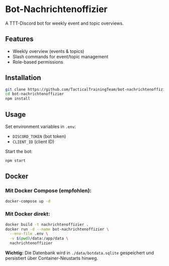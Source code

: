 # Bot-Nachrichtenoffizier

A TTT-Discord bot for weekly event and topic overviews.

## Features
- Weekly overview (events & topics)
- Slash commands for event/topic management
- Role-based permissions

## Installation
```bash
git clone https://github.com/TacticalTrainingTeam/bot-nachrichtenoffizier.git
cd bot-nachrichtenoffizier
npm install
```

## Usage
Set environment variables in `.env`:
- `DISCORD_TOKEN` (bot token)
- `CLIENT_ID` (client ID)

Start the bot:
```bash
npm start
```

## Docker
### Mit Docker Compose (empfohlen):
```bash
docker-compose up -d
```

### Mit Docker direkt:
```bash
docker build -t nachrichtenoffizier .
docker run -d --name bot-nachrichtenoffizier \
  --env-file .env \
  -v $(pwd)/data:/app/data \
  nachrichtenoffizier
```

**Wichtig:** Die Datenbank wird in `./data/botdata.sqlite` gespeichert und persistiert über Container-Neustarts hinweg.

